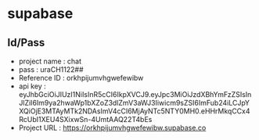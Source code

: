 # supabase

## Id/Pass

- project name : chat
- pass : uraCH1122##
- Reference ID : orkhpijumvhgwefewibw
- api key : eyJhbGciOiJIUzI1NiIsInR5cCI6IkpXVCJ9.eyJpc3MiOiJzdXBhYmFzZSIsInJlZiI6Im9ya2hwaWp1bXZoZ3dlZmV3aWJ3Iiwicm9sZSI6ImFub24iLCJpYXQiOjE3MTAyMTk2NDAsImV4cCI6MjAyNTc5NTY0MH0.eHHrMkqCCx4RcUbI1XEU4SXixwSn-4UmtAAQ22T4bEs
- Project URL : https://orkhpijumvhgwefewibw.supabase.co
